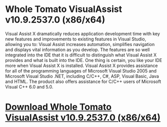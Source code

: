 # Whole Tomato VisualAssist v10.9.2537.0 (x86/x64)

Visual Assist X dramatically reduces application development time with key new features and improvements to existing features in Visual Studio, allowing you to: Visual Assist increases automation, simplifies navigation and displays vital information as you develop. The features are so well integrated into the IDE that it is difficult to distinguish what Visual Assist X provides and what is built into the IDE. One thing is certain, you like your IDE more when Visual Assist X is installed. Visual Assist X provides assistance for all of the programming languages of Microsoft Visual Studio 2005 and Microsoft Visual Studio .NET, including C/C++, C#, ASP, Visual Basic, Java and HTML. The product also offers assistance for C/C++ users of Microsoft Visual C++ 6.0 and 5.0.

# [Download Whole Tomato VisualAssist v10.9.2537.0 (x86/x64)](https://developer.team/dotnet/35054-whole-tomato-visualassist-v10925370-x86x64.html)
